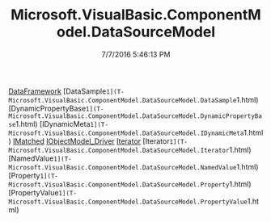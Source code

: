 ﻿---
title: Microsoft.VisualBasic.ComponentModel.DataSourceModel
date: 7/7/2016 5:46:13 PM
---

[DataFramework](T-Microsoft.VisualBasic.ComponentModel.DataSourceModel.DataFramework.html)
[DataSample`1](T-Microsoft.VisualBasic.ComponentModel.DataSourceModel.DataSample`1.html)
[DynamicPropertyBase`1](T-Microsoft.VisualBasic.ComponentModel.DataSourceModel.DynamicPropertyBase`1.html)
[IDynamicMeta`1](T-Microsoft.VisualBasic.ComponentModel.DataSourceModel.IDynamicMeta`1.html)
[IMatched](T-Microsoft.VisualBasic.ComponentModel.DataSourceModel.IMatched.html)
[IObjectModel_Driver](T-Microsoft.VisualBasic.ComponentModel.DataSourceModel.IObjectModel_Driver.html)
[Iterator](T-Microsoft.VisualBasic.ComponentModel.DataSourceModel.Iterator.html)
[Iterator`1](T-Microsoft.VisualBasic.ComponentModel.DataSourceModel.Iterator`1.html)
[NamedValue`1](T-Microsoft.VisualBasic.ComponentModel.DataSourceModel.NamedValue`1.html)
[Property`1](T-Microsoft.VisualBasic.ComponentModel.DataSourceModel.Property`1.html)
[PropertyValue`1](T-Microsoft.VisualBasic.ComponentModel.DataSourceModel.PropertyValue`1.html)
